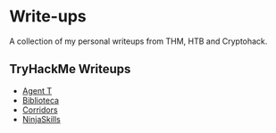 # Write-ups

A collection of my personal writeups from THM, HTB and Cryptohack.

## TryHackMe Writeups

- [Agent T](/THM/agentt.md)
- [Biblioteca](/THM/biblioteca.md)
- [Corridors](/THM/corridor.md)
- [NinjaSkills](/THM/ninjaskillsthm.md)
